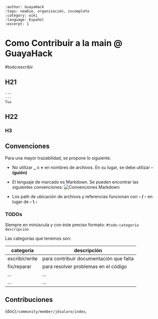 ```{post} 2023-06-30
:author: GuayaHack
:tags: newbie, organización, incompleto
:category: wiki
:language: Español
:excerpt: 1
```

# Como Contribuir a la main @ GuayaHack

#todo:escribir

## H21


```{figure} template.md-data/tux.png
---
---
Tux
```



## H22

### H3

## Convenciones

Para una mayor trazabilidad, se propone lo siguiente. 
- No utilizar **_** o **+** en nombres de archivos. En su lugar, se debe utilizar **- (guión)**

- El lenguaje de marcado es Markdown. Se pueden encontrar las siguientes convenciones:
![Convenciones Markdown](como-contribuir-main.md-data/convenciones-markdown.png")

- Los path de ubicación de archivos y referencias funcionan con **- / -** en lugar de **- \ -**

### TODOs

Siempre en minúscula y con éste preciso formato: `#todo:categoría descripción`

Las categorías que tenemos son:

| categoría | descripción |
|-----------|-------------|
| escribir/write | para contribuir documentación que falta |
| fix/reparar | para resolver problemas en el código |
| ... | ... |
| ... | ... |


## Contribuciones 

{doc}`/community/member/jdsalaro/index`,

